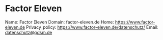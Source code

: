 
# Factor Eleven

Name: Factor Eleven
Domain: factor-eleven.de
Home: https://www.factor-eleven.de
Privacy_policy: https://www.factor-eleven.de/datenschutz/
Email: datenschutz@gdsm.de
